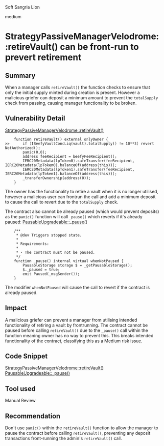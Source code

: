 Soft Sangria Lion

medium

# StrategyPassiveManagerVelodrome::retireVault() can be front-run to prevert retirement

## Summary

When a manager calls `retireVault()` the function checks to ensure that only the initial supply minted during creation is present. However a malicious griefer can deposit a minimum amount to prevent the `totalSupply` check from passing, causing manager functionality to be broken.

## Vulnerability Detail
[StrategyPassiveManagerVelodrome::retireVault()](https://github.com/sherlock-audit/2024-05-beefy-cowcentrated-liquidity-manager/blob/main/cowcentrated-contracts/contracts/strategies/velodrome/StrategyPassiveManagerVelodrome.sol#L792-L800)
```solidity
    function retireVault() external onlyOwner {
>>      if (IBeefyVaultConcLiq(vault).totalSupply() != 10**3) revert NotAuthorized();
        panic(0,0);
        address feeRecipient = beefyFeeRecipient();
        IERC20Metadata(lpToken0).safeTransfer(feeRecipient, IERC20Metadata(lpToken0).balanceOf(address(this)));
        IERC20Metadata(lpToken1).safeTransfer(feeRecipient, IERC20Metadata(lpToken1).balanceOf(address(this)));
        _transferOwnership(address(0));
    }
```
The owner has the functionality to retire a vault when it is no longer utilised, however a malicious user can frontrun the call and add a minimum deposit to cause the call to revert due to the `totalSupply` check.

The contract also cannot be already paused (which would prevent deposits) as the `panic()` function will call `_pause()` which reverts if it's already paused:
[PausableUpgradeable::_pause()](https://github.com/OpenZeppelin/openzeppelin-contracts-upgradeable/blob/master/contracts/utils/PausableUpgradeable.sol#L115-L126)
```solidity
    /**
     * @dev Triggers stopped state.
     *
     * Requirements:
     *
     * - The contract must not be paused.
     */
    function _pause() internal virtual whenNotPaused {
        PausableStorage storage $ = _getPausableStorage();
        $._paused = true;
        emit Paused(_msgSender());
    }
```
The modifier `whenNotPaused` will cause the call to revert if the contract is already paused.

## Impact

A malicious griefer can prevent a manager from utilising intended functionality of retiring a vault by frontrunning. The contract cannot be paused before calling `retireVault()` due to the `_pause()` call within the function meaning owner has no way to prevent this.
This breaks intended functionality of the contract, classifying this as a Medium risk issue. 

## Code Snippet

[StrategyPassiveManagerVelodrome::retireVault()](https://github.com/sherlock-audit/2024-05-beefy-cowcentrated-liquidity-manager/blob/main/cowcentrated-contracts/contracts/strategies/velodrome/StrategyPassiveManagerVelodrome.sol#L792-L800)
[PausableUpgradeable::_pause()](https://github.com/OpenZeppelin/openzeppelin-contracts-upgradeable/blob/master/contracts/utils/PausableUpgradeable.sol#L115-L126)

## Tool used

Manual Review

## Recommendation

Don't use `panic()` within the `retireVault()` function to allow the manager to pause the contract before calling `retireVault()`, preventing any deposit transactions front-running the admin's `retireVault()` call.
